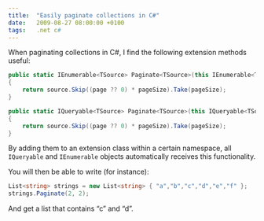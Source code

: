 ```yaml
---
title:  "Easily paginate collections in C#"
date:   2009-08-27 08:00:00 +0100
tags:	.net c#
---
```



When paginating collections in C#, I find the following extension methods useful:

```csharp
public static IEnumerable<TSource> Paginate<TSource>(this IEnumerable<TSource> source, int? page, int pageSize)
{
	return source.Skip((page ?? 0) * pageSize).Take(pageSize);
}
```

```csharp
public static IQueryable<TSource> Paginate<TSource>(this IQueryable<TSource> source, int? page, int pageSize)
{
	return source.Skip((page ?? 0) * pageSize).Take(pageSize);
}
```

By adding them to an extension class within a certain namespace, all `IQueryable`
and `IEnumerable` objects automatically receives this functionality.

You will then be able to write (for instance):

```csharp
List<string> strings = new List<string> { "a","b","c","d","e","f" };
strings.Paginate(2, 2);
```

And get a list that contains “c” and “d”.